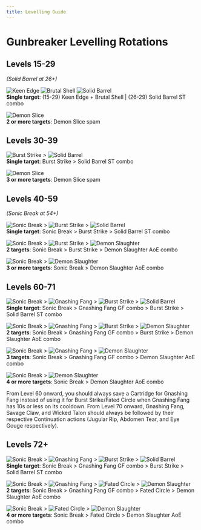 ```yaml
---
title: Levelling Guide
---
```

# Gunbreaker Levelling Rotations



## Levels 15-29
*(Solid Barrel at 26+)*

![Keen Edge](https://xivapi.com/i/003000/003401.png)
![Brutal Shell](https://xivapi.com/i/003000/003403.png)
![Solid Barrel](https://xivapi.com/i/003000/003409.png)
<br> **Single target**: (15-29) Keen Edge + Brutal Shell | (26-29) Solid Barrel ST combo

![Demon Slice](https://xivapi.com/i/003000/003405.png)
<br> **2 or more targets**: Demon Slice spam


## Levels 30-39


![Burst Strike](https://xivapi.com/i/003000/003426.png) > 
![Solid Barrel](https://xivapi.com/i/003000/003409.png)
<br> **Single target**: Burst Strike > Solid Barrel ST combo

![Demon Slice](https://xivapi.com/i/003000/003405.png)
<br> **3 or more targets**: Demon Slice spam


## Levels 40-59
*(Sonic Break at 54+)*

![Sonic Break](https://xivapi.com/i/003000/003417.png) > 
![Burst Strike](https://xivapi.com/i/003000/003426.png) >
![Solid Barrel](https://xivapi.com/i/003000/003409.png)
<br> **Single target**: Sonic Break > Burst Strike > Solid Barrel ST combo

![Sonic Break](https://xivapi.com/i/003000/003417.png) > 
![Burst Strike](https://xivapi.com/i/003000/003426.png) >
![Demon Slaughter](https://xivapi.com/i/003000/003413.png)
<br> **2 targets**: Sonic Break > Burst Strike > Demon Slaughter AoE combo

![Sonic Break](https://xivapi.com/i/003000/003417.png) > 
![Demon Slaughter](https://xivapi.com/i/003000/003413.png)
<br> **3 or more targets**: Sonic Break > Demon Slaughter AoE combo


## Levels 60-71

![Sonic Break](https://xivapi.com/i/003000/003417.png) >
![Gnashing Fang](https://xivapi.com/i/003000/003410.png) >
![Burst Strike](https://xivapi.com/i/003000/003426.png) > 
![Solid Barrel](https://xivapi.com/i/003000/003409.png)
<br> **Single target**: Sonic Break > Gnashing Fang GF combo > Burst Strike > Solid Barrel ST combo

![Sonic Break](https://xivapi.com/i/003000/003417.png) >
![Gnashing Fang](https://xivapi.com/i/003000/003410.png) >
![Burst Strike](https://xivapi.com/i/003000/003426.png) > 
![Demon Slaughter](https://xivapi.com/i/003000/003413.png) 
<br> **2 targets**: Sonic Break > Gnashing Fang GF combo > Burst Strike > Demon Slaughter AoE combo

![Sonic Break](https://xivapi.com/i/003000/003417.png) >
![Gnashing Fang](https://xivapi.com/i/003000/003410.png) > 
![Demon Slaughter](https://xivapi.com/i/003000/003413.png)
<br> **3 targets**: Sonic Break > Gnashing Fang GF combo > Demon Slaughter AoE combo

![Sonic Break](https://xivapi.com/i/003000/003417.png) > 
![Demon Slaughter](https://xivapi.com/i/003000/003413.png)
<br> **4 or more targets**: Sonic Break > Demon Slaughter AoE combo


From Level 60 onward, you should always save a Cartridge for Gnashing Fang instead of using it for Burst Strike/Fated Circle when Gnashing Fang has 10s or less on its cooldown.
From Level 70 onward, Gnashing Fang, Savage Claw, and Wicked Talon should always be followed by their respective Continuation actions (Jugular Rip, Abdomen Tear, and Eye Gouge respectively).

## Levels 72+

![Sonic Break](https://xivapi.com/i/003000/003417.png) >
![Gnashing Fang](https://xivapi.com/i/003000/003410.png) > 
![Burst Strike](https://xivapi.com/i/003000/003426.png) > 
![Solid Barrel](https://xivapi.com/i/003000/003409.png)
<br> **Single target**: Sonic Break > Gnashing Fang GF combo > Burst Strike > Solid Barrel ST combo

![Sonic Break](https://xivapi.com/i/003000/003417.png) >
![Gnashing Fang](https://xivapi.com/i/003000/003410.png) > 
![Fated Circle](https://xivapi.com/i/003000/003427.png) > 
![Demon Slaughter](https://xivapi.com/i/003000/003413.png)
<br> **2 targets**: Sonic Break > Gnashing Fang GF combo > Fated Circle > Demon Slaughter AoE combo

![Sonic Break](https://xivapi.com/i/003000/003417.png) > 
![Fated Circle](https://xivapi.com/i/003000/003427.png) > 
![Demon Slaughter](https://xivapi.com/i/003000/003413.png)
<br> **4 or more targets**: Sonic Break > Fated Circle > Demon Slaughter AoE combo